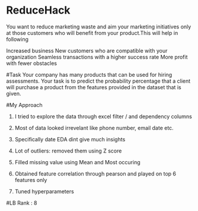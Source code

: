 # ReduceHack
You want to reduce marketing waste and aim your marketing initiatives only at those customers who will benefit from your product.This will help in following




Increased business
New customers who are compatible with your organization
Seamless transactions with a higher success rate
More profit with fewer obstacles</li>

#Task
Your company has many products that can be used for hiring assessments. 
Your task is to predict the probability percentage that a client will purchase a product from the features provided in the dataset that is given.

#My Approach

1) I tried to explore the data through excel filter / and dependency columns

2)  Most of data looked irrevelant like phone number, email date etc.
3)  Specifically date EDA dint give much insights
4)  Lot of outliers: removed them using Z score
5)  Filled missing value using Mean and Most occuring
6)  Obtained feature correlation through pearson and played on top 6 features only 
7)  Tuned hyperparameters


#LB Rank : 8
